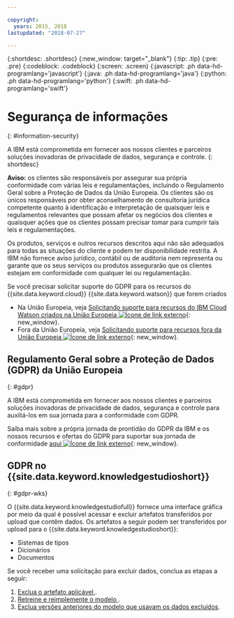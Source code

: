 ```yaml
---

copyright:
  years: 2015, 2018
lastupdated: "2018-07-27"

---
```


{:shortdesc: .shortdesc}
{:new_window: target="_blank"}
{:tip: .tip}
{:pre: .pre}
{:codeblock: .codeblock}
{:screen: .screen}
{:javascript: .ph data-hd-programlang='javascript'}
{:java: .ph data-hd-programlang='java'}
{:python: .ph data-hd-programlang='python'}
{:swift: .ph data-hd-programlang='swift'}

# Segurança de informações
{: #information-security}

A IBM está comprometida em fornecer aos nossos clientes e parceiros soluções inovadoras de privacidade de dados, segurança e controle.
{: shortdesc}

**Aviso:**
os clientes são responsáveis por assegurar sua própria conformidade com várias leis e regulamentações, incluindo o Regulamento Geral sobre a Proteção de Dados da União Europeia. Os clientes são os únicos responsáveis por obter aconselhamento de consultoria jurídica competente quanto à identificação e interpretação de quaisquer leis e regulamentos relevantes que possam afetar os negócios dos clientes e quaisquer ações que os clientes possam precisar tomar para cumprir tais leis e regulamentações.

Os produtos, serviços e outros recursos descritos aqui não são adequados para todas as situações do cliente e podem ter disponibilidade restrita. A IBM não fornece aviso jurídico, contábil ou de auditoria nem representa ou garante que os seus serviços ou produtos assegurarão que os clientes estejam em conformidade com qualquer lei ou regulamentação.

Se você precisar solicitar suporte do GDPR para os recursos do {{site.data.keyword.cloud}} {{site.data.keyword.watson}} que forem criados

- Na União Europeia, veja [Solicitando suporte para recursos do IBM Cloud Watson criados na União Europeia ![Ícone de link externo](../../icons/launch-glyph.svg "Ícone de link externo")](https://{DomainName}/docs/services/watson/getting-started-gdpr-sar.html#request-EU){: new_window}.
- Fora da União Europeia, veja [Solicitando suporte para recursos fora da União Europeia ![Ícone de link externo](../../icons/launch-glyph.svg "Ícone de link externo")](https://{DomainName}/docs/services/watson/getting-started-gdpr-sar.html#request-non-EU){: new_window}.

## Regulamento Geral sobre a Proteção de Dados (GDPR) da União Europeia
{: #gdpr}

A IBM está comprometida em fornecer aos nossos clientes e parceiros soluções inovadoras de privacidade de dados, segurança e controle para auxiliá-los em sua jornada para a conformidade com GDPR.

Saiba mais sobre a própria jornada de prontidão do GDPR da IBM e os nossos recursos e ofertas do GDPR para suportar sua jornada de conformidade [aqui ![Ícone de link externo](../../icons/launch-glyph.svg "Ícone de link externo")](http://www.ibm.com/gdpr){: new_window}.

## GDPR no {{site.data.keyword.knowledgestudioshort}}
{: #gdpr-wks}

O {{site.data.keyword.knowledgestudiofull}} fornece uma interface gráfica por meio da qual é possível acessar e excluir artefatos transferidos por upload que contêm dados. Os artefatos a seguir podem ser transferidos por upload para o {{site.data.keyword.knowledgestudioshort}}:
- Sistemas de tipos
- Dicionários
- Documentos

Se você receber uma solicitação para excluir dados, conclua as etapas a seguir:
1. [ Exclua o artefato aplicável ](/docs/services/watson-knowledge-studio/artifacts.html).
2. [ Retreine e reimplemente o modelo ](/docs/services/watson-knowledge-studio/train-ml.html).
3. [Exclua versões anteriores do modelo que usavam os dados excluídos](/docs/services/watson-knowledge-studio/improve-ml.html#wks_maversions).
